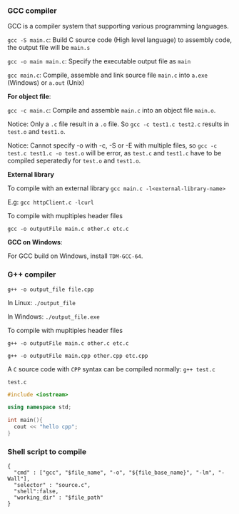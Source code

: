 ### GCC compiler

GCC is a compiler system that supporting various programming languages.

``gcc -S main.c``: Build C source code (High level language) to assembly code, the output file will be ``main.s``

``gcc -o main main.c``: Specify the executable output file as ``main``

``gcc main.c``: Compile, assemble and link source file ``main.c`` into ``a.exe`` (Windows) or ``a.out`` (Unix)

**For object file**:

``gcc -c main.c``: Compile and assemble ``main.c`` into an object file ``main.o``.

Notice: Only a ``.c`` file result in a ``.o`` file. So ``gcc -c test1.c test2.c`` results in ``test.o`` and ``test1.o``.

Notice: Cannot specify -o with -c, -S or -E with multiple files, so ``gcc -c test.c test1.c -o test.o`` will be error, as ``test.c`` and ``test1.c`` have to be compiled seperatedly for ``test.o`` and ``test1.o``.

**External library**

To compile with an external library ``gcc main.c -l<external-library-name>``

E.g: ``gcc httpClient.c -lcurl``

To compile with mupltiples header files

``gcc -o outputFile main.c other.c etc.c``

**GCC on Windows**:

For GCC build on Windows, install ``TDM-GCC-64``.

### G++ compiler

```shell
g++ -o output_file file.cpp
```

In Linux: ``./output_file``

In Windows: ``./output_file.exe``

To compile with mupltiples header files

``g++ -o outputFile main.c other.c etc.c``

``g++ -o outputFile main.cpp other.cpp etc.cpp``

A ``C`` source code with ``CPP`` syntax can be compiled normally: ``g++ test.c``

``test.c``

```cpp
#include <iostream>

using namespace std;

int main(){
  cout << "hello cpp";
}
```

### Shell script to compile

```shell
{
  "cmd" : ["gcc", "$file_name", "-o", "${file_base_name}", "-lm", "-Wall"],
  "selector" : "source.c",
  "shell":false,
  "working_dir" : "$file_path"
}
```

